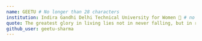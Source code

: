 ```yaml
---
name: GEETU # No longer than 28 characters
institution: Indira Gandhi Delhi Technical University for Women 🚩 # no longer than 58 characters
quote: The greatest glory in living lies not in never falling, but in rising every time we fall # no longer than 100 characters, avoid using quotes(") to guarantee the format remains the same.
github_user: geetu-sharma
---
```

